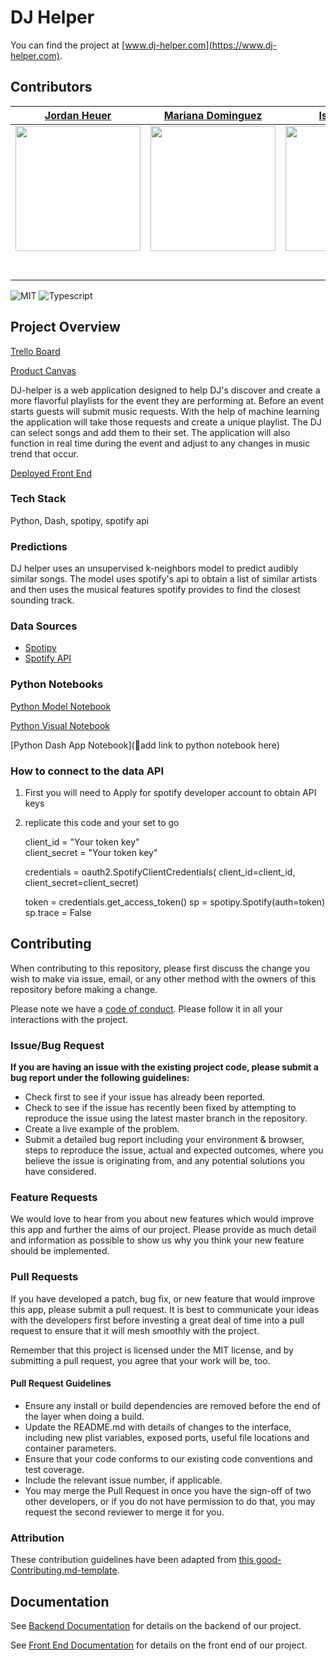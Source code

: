 


# DJ Helper

You can find the project at [www.dj-helper.com](https://www.dj-helper.com).

## Contributors


|                                       [Jordan Heuer](https://github.com/j-m-d-h)                                        |                                       [Mariana Dominguez](https://github.com/madinanachan)                                        |                                       [Isaac Lopez](https://github.com/lopez-isaac)                                        |                                     |                                                                               |
| :-----------------------------------------------------------------------------------------------------------: | :-----------------------------------------------------------------------------------------------------------: | :-----------------------------------------------------------------------------------------------------------: | :-----------------------------------------------------------------------------------------------------------: | :-----------------------------------------------------------------------------------------------------------: |
|                      [<img src="https://ca.slack-edge.com/T4JUEB3ME-UJQR645R8-ea8dc0f12cf6-512" width = "200" />](https://github.com/j-m-d-h)                       |                      [<img src="https://ca.slack-edge.com/T4JUEB3ME-UL44ALSSK-3e3a00d49ce2-512" width = "200" />](https://github.com/madinanachan)                       |                      [<img src="https://ca.slack-edge.com/T4JUEB3ME-UNK2RKG2H-26c2bec454b7-512" width = "200" />](https://github.com/lopez-isaac)    |
|                 [<img src="https://github.com/favicon.ico" width="15"> ](https://github.com/j-m-d-h)                 |            [<img src="https://github.com/favicon.ico" width="15"> ](https://github.com/madinanachan)             |           [<img src="https://github.com/favicon.ico" width="15"> ](https://github.com/lopez-isaac)            |      |
| [ <img src="https://static.licdn.com/sc/h/al2o9zrvru7aqj8e1x2rzsrca" width="15"> ](http://linkedin.com/in/jmdh) | [ <img src="https://static.licdn.com/sc/h/al2o9zrvru7aqj8e1x2rzsrca" width="15"> ](https://www.linkedin.com/) | [ <img src="https://static.licdn.com/sc/h/al2o9zrvru7aqj8e1x2rzsrca" width="15"> ](https://www.linkedin.com/in/isaac-lopez-ds/) |




![MIT](https://img.shields.io/packagist/l/doctrine/orm.svg)
![Typescript](https://img.shields.io/npm/types/typescript.svg?style=flat)


## Project Overview


[Trello Board](https://trello.com/b/8PQ8BRod/labs-21-dj-helper)

[Product Canvas](https://www.notion.so/594af78f1b344d38976c00f9e71cf048?v=d50f07ef5cdc4e61aaadd9b6208e437a)

DJ-helper is a web application designed to help DJ's discover and create a more flavorful playlists for the event they
are performing at. Before an event starts guests will submit music requests. With the help of machine learning the
application will take those requests and create a unique playlist. The DJ can select songs and add them to their set.
The application will also function in real time during the event and adjust to any changes in music trend that occur. 

[Deployed Front End](https://www.dj-helper.com)

### Tech Stack

Python, Dash, spotipy, spotify api

### Predictions

DJ helper uses an unsupervised k-neighbors model to predict audibly similar songs. The model uses spotify's api to
obtain a list of similar artists and then uses the musical features spotify provides to find the closest sounding track. 


### Data Sources


-   [Spotipy](https://spotipy.readthedocs.io/en/2.9.0/)
-   [Spotify API](https://developer.spotify.com/documentation/web-api/)


### Python Notebooks


[Python Model Notebook](https://github.com/Lambda-School-Labs/djhelper-ds/blob/feature/Recommendation_Machine_V3.ipynb)

[Python Visual Notebook](https://github.com/Lambda-School-Labs/djhelper-ds/blob/visuals_canvas/radar%20function.ipynb)

[Python Dash App Notebook](🚫add link to python notebook here)


### How to connect to the data API

1. First you will need to Apply for spotify developer account to obtain API keys
2. replicate this code and your set to go 
    
    client_id = "Your token key" \
    client_secret = "Your token key"
    
    credentials = oauth2.SpotifyClientCredentials(
    client_id=client_id,
    client_secret=client_secret)

    token = credentials.get_access_token()
    sp = spotipy.Spotify(auth=token)
    sp.trace = False
    
    




## Contributing

When contributing to this repository, please first discuss the change you wish to make via issue, email, or any other method with the owners of this repository before making a change.

Please note we have a [code of conduct](./code_of_conduct.md.md). Please follow it in all your interactions with the project.

### Issue/Bug Request

 **If you are having an issue with the existing project code, please submit a bug report under the following guidelines:**
 - Check first to see if your issue has already been reported.
 - Check to see if the issue has recently been fixed by attempting to reproduce the issue using the latest master branch in the repository.
 - Create a live example of the problem.
 - Submit a detailed bug report including your environment & browser, steps to reproduce the issue, actual and expected outcomes,  where you believe the issue is originating from, and any potential solutions you have considered.

### Feature Requests

We would love to hear from you about new features which would improve this app and further the aims of our project. Please provide as much detail and information as possible to show us why you think your new feature should be implemented.

### Pull Requests

If you have developed a patch, bug fix, or new feature that would improve this app, please submit a pull request. It is best to communicate your ideas with the developers first before investing a great deal of time into a pull request to ensure that it will mesh smoothly with the project.

Remember that this project is licensed under the MIT license, and by submitting a pull request, you agree that your work will be, too.

#### Pull Request Guidelines

- Ensure any install or build dependencies are removed before the end of the layer when doing a build.
- Update the README.md with details of changes to the interface, including new plist variables, exposed ports, useful file locations and container parameters.
- Ensure that your code conforms to our existing code conventions and test coverage.
- Include the relevant issue number, if applicable.
- You may merge the Pull Request in once you have the sign-off of two other developers, or if you do not have permission to do that, you may request the second reviewer to merge it for you.

### Attribution

These contribution guidelines have been adapted from [this good-Contributing.md-template](https://gist.github.com/PurpleBooth/b24679402957c63ec426).

## Documentation

See [Backend Documentation](https://github.com/Lambda-School-Labs/djhelper-be/blob/master/README.md) for details on the backend of our project.

See [Front End Documentation](https://github.com/Lambda-School-Labs/djhelper-fe/blob/master/README.md) for details on the front end of our project.

